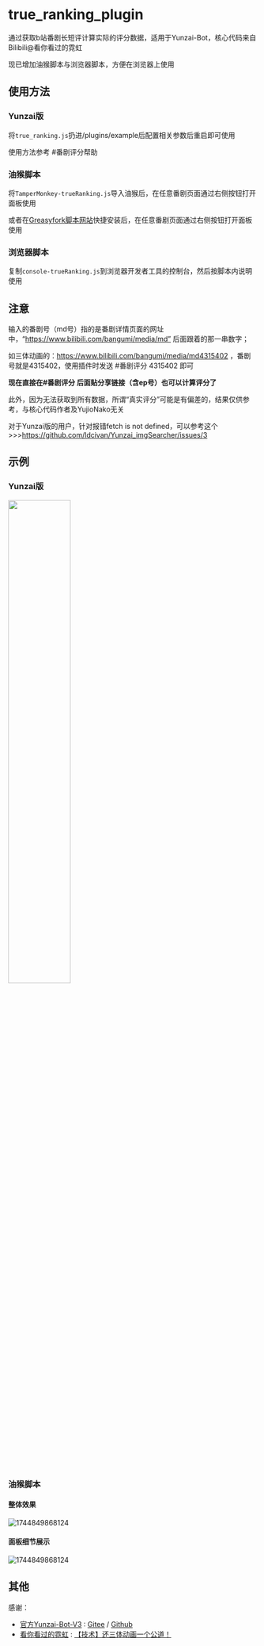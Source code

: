 # true_ranking_plugin
通过获取b站番剧长短评计算实际的评分数据，适用于Yunzai-Bot，核心代码来自Bilibili@看你看过的霓虹

现已增加油猴脚本与浏览器脚本，方便在浏览器上使用

## 使用方法
### Yunzai版
将`true_ranking.js`扔进/plugins/example后配置相关参数后重启即可使用

使用方法参考 #番剧评分帮助
### 油猴脚本
将`TamperMonkey-trueRanking.js`导入油猴后，在任意番剧页面通过右侧按钮打开面板使用

或者在[Greasyfork脚本网站](https://greasyfork.org/zh-CN/scripts/529380-b站番剧评分统计)快捷安装后，在任意番剧页面通过右侧按钮打开面板使用

### 浏览器脚本
复制`console-trueRanking.js`到浏览器开发者工具的控制台，然后按脚本内说明使用

## 注意
输入的番剧号（md号）指的是番剧详情页面的网址中，“https://www.bilibili.com/bangumi/media/md” 后面跟着的那一串数字；

如三体动画的：https://www.bilibili.com/bangumi/media/md4315402 ，番剧号就是4315402，使用插件时发送 #番剧评分 4315402 即可

<b>现在直接在#番剧评分 后面贴分享链接（含ep号）也可以计算评分了</b>

此外，因为无法获取到所有数据，所谓“真实评分”可能是有偏差的，结果仅供参考，与核心代码作者及YujioNako无关

对于Yunzai版的用户，针对报错fetch is not defined，可以参考这个>>>https://github.com/ldcivan/Yunzai_imgSearcher/issues/3
## 示例
### Yunzai版
<img src="https://i0.hdslb.com/bfs/new_dyn/ca832d860bc9bdc7431fb641864b713711022578.jpg@1554w.webp" width=50%>

### 油猴脚本
#### 整体效果
<img style="max-height: 350px;" alt="1744849868124" src="https://github.com/user-attachments/assets/108a91aa-3e41-4c4e-8346-c598fd74e6ad" />

#### 面板细节展示
<img style="max-height: 350px;" alt="1744849868124" src="https://github.com/user-attachments/assets/22745de9-67fd-429a-af1d-d100156a6174" />

## 其他
感谢：

* [官方Yunzai-Bot-V3](https://github.com/Le-niao/Yunzai-Bot) : [Gitee](https://gitee.com/Le-niao/Yunzai-Bot)
  / [Github](https://github.com/Le-niao/Yunzai-Bot)
* [看你看过的霓虹](https://space.bilibili.com/295614485) : [【技术】还三体动画一个公道！](https://www.bilibili.com/video/BV1WG4y117mz)
